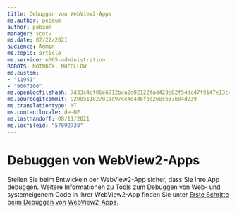 ```yaml
---
title: Debuggen von WebView2-Apps
ms.author: pebaum
author: pebaum
manager: scotv
ms.date: 07/22/2021
audience: Admin
ms.topic: article
ms.service: o365-administration
ROBOTS: NOINDEX, NOFOLLOW
ms.custom:
- "11941"
- "9007100"
ms.openlocfilehash: 7d33c4cf06e6812bca2d02122fad429c82f54dc47f9147e13cc57c7b1bff689f
ms.sourcegitcommit: 920051182781bd97ce4d4d6fbd268cb37b84d239
ms.translationtype: MT
ms.contentlocale: de-DE
ms.lasthandoff: 08/11/2021
ms.locfileid: "57892738"
---
```

# <a name="debug-webview2-apps"></a>Debuggen von WebView2-Apps

Stellen Sie beim Entwickeln der WebView2-App sicher, dass Sie Ihre App debuggen. Weitere Informationen zu Tools zum Debuggen von Web- und systemeigenem Code in Ihrer WebView2-App finden Sie unter [Erste Schritte beim Debuggen von WebView2-Apps.](https://docs.microsoft.com/microsoft-edge/webview2/how-to/debug)